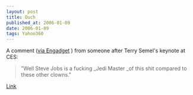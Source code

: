 ```yaml
---
layout: post
title: Ouch
published_at: 2006-01-09
date: 2006-01-09
tags: Yahoo360
---
```


A comment ([via Engadget](http://www.engadget.com/2006/01/06/live-from-yahoos-keynote/) ) from someone after Terry Semel's keynote at CES:  

> "Well Steve Jobs is a fucking _Jedi Master _of this shit compared to these other clowns."   

[Link]()  